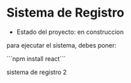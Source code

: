 <h1> Sistema de Registro</h1>

- Estado del proyecto: en construccion

para ejecutar el sistema, debes poner:

´´´npm install react´´´

sistema de registro 2
